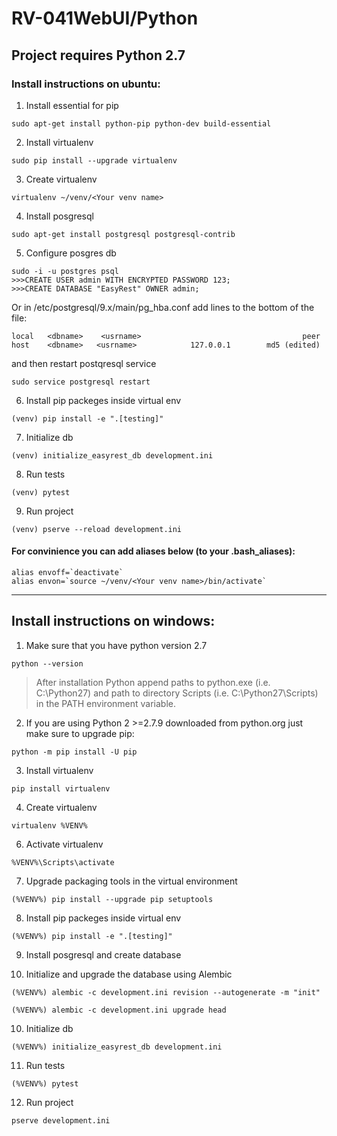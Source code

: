 # RV-041WebUI/Python

## Project requires Python 2.7

### Install instructions on ubuntu:

1. Install essential for pip

`sudo apt-get install python-pip python-dev build-essential`

2. Install virtualenv

`sudo pip install --upgrade virtualenv`

3. Create virtualenv

`virtualenv ~/venv/<Your venv name>`

4. Install posgresql

`sudo apt-get install postgresql postgresql-contrib`

5. Configure posgres db

```
sudo -i -u postgres psql
>>>CREATE USER admin WITH ENCRYPTED PASSWORD 123;
>>>CREATE DATABASE "EasyRest" OWNER admin;
```
Or
in /etc/postgresql/9.x/main/pg_hba.conf add lines to the bottom of the file:

```
local   <dbname>    <usrname>                                    peer
host    <dbname>   <usrname>            127.0.0.1        md5 (edited)
```

and then restart postqresql service

`sudo service postgresql restart`

6. Install pip packeges inside virtual env

`(venv) pip install -e ".[testing]"`

7. Initialize db

`(venv) initialize_easyrest_db development.ini`

8. Run tests

`(venv) pytest`

9. Run project

`(venv) pserve --reload development.ini`

#### For convinience you can add aliases below (to your .bash_aliases):

```
alias envoff=`deactivate`
alias envon=`source ~/venv/<Your venv name>/bin/activate`
```

---

## Install instructions on windows:

1. Make sure that you have python version 2.7

`python --version`

> After installation Python append paths to python.exe (i.e. C:\Python27) and path to directory Scripts (i.e. C:\Python27\Scripts) in the PATH environment variable.

2. If you are using Python 2 >=2.7.9 downloaded from python.org just make sure to upgrade pip:

`python -m pip install -U pip`

3. Install virtualenv

`pip install virtualenv`

4. Create virtualenv

`virtualenv %VENV%`

6. Activate virtualenv

`%VENV%\Scripts\activate`

7. Upgrade packaging tools in the virtual environment

`(%VENV%) pip install --upgrade pip setuptools`

8. Install pip packeges inside virtual env

`(%VENV%) pip install -e ".[testing]"`

9. Install posgresql and create database

10. Initialize and upgrade the database using Alembic

`(%VENV%) alembic -c development.ini revision --autogenerate -m "init"`

`(%VENV%) alembic -c development.ini upgrade head`

10. Initialize db

`(%VENV%) initialize_easyrest_db development.ini`

11. Run tests

`(%VENV%) pytest`

12. Run project

`pserve development.ini`
